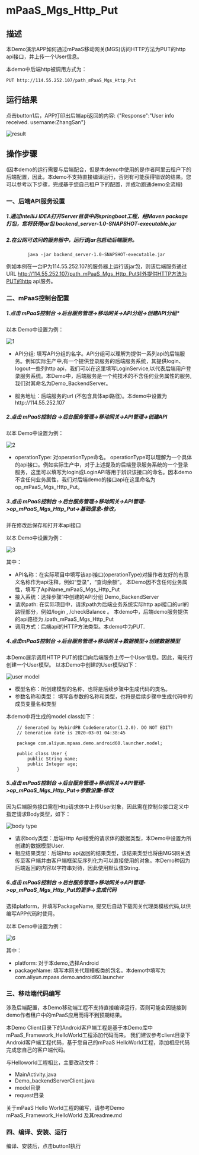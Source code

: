 # mPaaS_Mgs_Http_Put

## 描述
本Demo演示APP如何通过mPaaS移动网关(MGS)访问HTTP方法为PUT的http api接口，并上传一个User信息。

本demo中后端http被调用方式为：

    PUT http://114.55.252.107/path_mPaaS_Mgs_Http_Put

## 运行结果

点击button1后，APP打印出后端api返回的内容: {"Response":"User info received. username:ZhangSan"}

![result](files/result.png)

## 操作步骤

(因本demo的运行需要与后端配合，但是本demo中使用的是作者阿里云租户下的后端配置，因此，本demo不支持直接编译运行，否则有可能获得错误的结果。您可以参考以下步骤，完成基于您自己租户下的配置，并成功跑通demo全流程)

### 一、后端API服务设置

##### 1.通过IntelliJ IDEA打开Server目录中的springboot工程，经Maven package打包，您将获得jar包 backend_server-1.0-SNAPSHOT-executable.jar

##### 2.在公网可访问的服务器中，运行该jar包启动后端服务。 

    		java -jar backend_server-1.0-SNAPSHOT-executable.jar

  例如本例在一台IP为114.55.252.107的服务器上运行该jar包，则该后端服务通过URL http://114.55.252.107/path_mPaaS_Mgs_Http_Put对外提供HTTP方法为PUT的http api服务。
  
### 二、mPaaS控制台配置

##### 1.点击 mPaaS控制台 ->后台服务管理->移动网关->API分组->创建API分组*

以本 Demo中设置为例：

![1](files/1.png)

- API分组: 填写API分组的名字。API分组可以理解为提供一系列api的后端服务。例如实际生产中,有一个提供登录服务的后端服务系统，其提供login、logout一些列http api，我们可以在这里填写LoginService,以代表后端用户登录服务系统。本Demo中，后端服务是一个纯技术的不含任何业务属性的服务, 我们对其命名为Demo_BackendServer。

- 服务地址：后端服务的url (不包含具体api路径)。本demo中设置为http://114.55.252.107 

##### 2.点击 mPaaS控制台 ->后台服务管理->移动网关->API管理->创建API

以本 Demo中设置为例：

![2](files/2.png)

- operationType: 对operationType命名。 operationType可以理解为一个具体的api接口。例如实际生产中，对于上述提及的后端登录服务系统的一个登录服务，这里可以填写为login或LoginAPI等用于辨识该接口的命名。因本demo不含任何业务属性，我们对后端demo的接口api在这里命名为op_mPaaS_Mgs_Http_Put。

##### 3.点击 mPaaS控制台 ->后台服务管理->移动网关->API管理->op_mPaaS_Mgs_Http_Put->基础信息-修改， 

并在修改后保存和打开本api接口

以本 Demo中设置为例：

![3](files/3.png)

其中：

- API名称：在实际项目中填写该api接口(operationType)对操作者友好的有意义名称作为api注释，例如“登录”，“查询余额”。 本Demo因不含任何业务属性，填写了ApiName_mPaaS_Mgs_Http_Put
- 接入系统：选择步骤1中创建的API分组 Demo_BackendServer
- 请求path: 在实际项目中，请求path为后端业务系统实际http api接口的url的路径部分，例如/login , /checkBalance 。 本demo中，后端demo服务提供的api路径为 /path_mPaaS_Mgs_Http_Put 
- 调用方式：后端api的HTTP方法类型。本demo中为PUT.

##### 4.点击mPaaS控制台 ->后台服务管理->移动网关->数据模型->创建数据模型

本Demo展示调用HTTP PUT的接口向后端服务上传一个User信息。因此，需先行创建一个User模型。 以本Demo中创建的User模型如下：

![user model](files/4.png)

- 模型名称：所创建模型的名称，也将是后续步骤中生成代码的类名。
- 参数名称和类型： 填写各参数的名称和类型，也将是后续步骤中生成代码中的成员变量名和类型

本demo中将生成的model class如下：

		// Generated by HybirdPB CodeGenerator(1.2.0). DO NOT EDIT!
		// Generation date is 2020-03-01 04:38:45
		
		package com.aliyun.mpaas.demo.android60.launcher.model;
		
		public class User {
			public String name;
			public Integer age;
		}

##### 5.点击 mPaaS控制台 ->后台服务管理->移动网关->API管理->op_mPaaS_Mgs_Http_Put->参数设置-修改

因为后端服务接口需在Http请求体中上传User对象，因此需在控制台接口定义中指定请求Body类型，如下：

![body type](files/5.png)
 
- 请求body类型：后端Http Api接受的请求体的数据类型，本Demo中设置为所创建的数据模型User.
- 相应结果类型：后端http api返回的结果类型，该结果类型也将由MGS网关透传至客户端并由客户端框架反序列化为可以直接使用的对象。本Demo种因为后端返回的内容以字符串对待，因此使用默认值String.

##### 6.点击 mPaaS控制台 ->后台服务管理->移动网关->API管理->op_mPaaS_Mgs_Http_Put的更多->生成代码

选择platform，并填写PackageName, 提交后自动下载网关代理类模板代码,以供编写APP代码时使用。

以本 Demo中设置为例：

![6](files/6.png)

其中：

- platform: 对于本demo,选择Android
- packageName: 填写本网关代理模板类的包名。本demo中填写为com.aliyun.mpaas.demo.android60.launcher


### 三、移动端代码编写

涉及后端配置，本Demo移动端工程不支持直接编译运行，否则可能会因链接到demo作者租户中的mPaaS应用而得不到预期结果。

本Demo Client目录下的Android客户端工程是基于本Demo库中mPaaS_Framework_HelloWorld工程添加代码而来。 我们建议参考client目录下Android客户端工程代码，基于您自己的mPaaS HelloWorld工程，添加相应代码完成您自己的客户端代码。

与Helloworld工程相比，主要改动文件：

- MainActivity.java
- Demo_backendServerClient.java
- model目录
- request目录

关于mPaaS Hello World工程的编写，请参考Demo mPaaS_Framework_HelloWorld 及其readme.md

### 四、编译、安装、运行

  编译、安装后，点击button1执行
